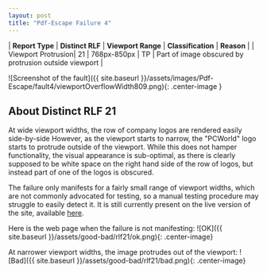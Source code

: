 ```yaml
---
layout: post
title: "Pdf-Escape Failure 4"
---
```

| **Report Type** | **Distinct RLF** | **Viewport Range** | **Classification** | **Reason** |
| Viewport Protrusion| 21 | 768px-850px | TP | Part of image obscured by protrusion outside viewport | 

![Screenshot of the fault]({{ site.baseurl }}/assets/images/Pdf-Escape/fault4/viewportOverflowWidth809.png){: .center-image }

## About Distinct RLF 21

At wide viewport widths, the row of company logos are rendered easily side-by-side However, as the viewport starts to narrow, the "PCWorld" logo starts to protrude outside of the viewport. While this does not hamper functionality, the visual appearance is sub-optimal, as there is clearly supposed to be white space on the right hand side of the row of logos, but instead part of one of the logos is obscured.

The failure only manifests for a fairly small range of viewport widths, which are not commonly advocated for testing, so a manual testing procedure may struggle to easily detect it. It is still currently present on the live version of the site, available [here](http://www.pdfescape.com/).

Here is the web page when the failure is not manifesting:
![OK]({{ site.baseurl }}/assets/good-bad/rlf21/ok.png){: .center-image}

At narrower viewport widths, the image protrudes out of the viewport:
![Bad]({{ site.baseurl }}/assets/good-bad/rlf21/bad.png){: .center-image}

